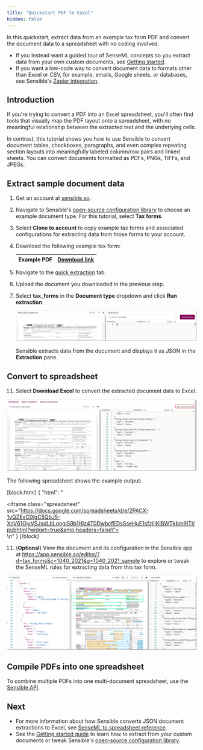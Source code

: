 ```yaml
---
title: "Quickstart PDF to Excel"
hidden: false
---
```


In this quickstart, extract data from an example tax form PDF and convert the document data to a spreadsheet with no coding involved.

- If you instead want a guided tour of SenseML concepts so you extract data from your own custom documents, see [Getting started](doc:getting-started).
- If you want a low-code way to convert document data to formats other than Excel or CSV, for example, emails, Google sheets, or databases, see Sensible's [Zapier integration](doc:zapier).

Introduction
----

If you're trying to convert a PDF into an Excel spreadsheet, you'll often find tools that visually map the PDF layout onto a spreadsheet, with no meaningful relationship between the extracted text and the underlying cells. 

In contrast, this tutorial shows you how to use Sensible to convert document tables, checkboxes, paragraphs, and even complex repeating section layouts into meaningfully labeled column/row pairs and linked sheets. You can convert documents formatted as PDFs, PNGs, TIFFs, and JPEGs.

Extract sample document data
----

1. Get an account at [sensible.so](https://app.sensible.so/register).
2. Navigate to Sensible's [open-source configuration library](https://app.sensible.so/library/) to choose an example document type. For this tutorial, select **Tax forms**.
3. Select **Clone to account** to copy example tax forms and associated configurations for extracting data from those forms to your account.

7. Download the following example tax form: 

   | Example PDF | [Download link](https://github.com/sensible-hq/sensible-configuration-library/raw/main/tax_forms/1040/2021/1040_2021_sample.pdf) |
   | ----------- | ------------------------------------------------------------ |

8. Navigate to the [quick extraction](https://app.sensible.so/library/) tab.

9. Upload the document you downloaded in the previous step.

7. Select **tax_forms** in the **Document type** dropdown and click **Run extraction**.

   ![Click to enlarge](https://raw.githubusercontent.com/sensible-hq/sensible-docs/main/readme-sync/assets/v0/images/final/quickstart_excel_1.png)

   Sensible extracts data from the document and displays it as JSON in the **Extraction** pane. 

Convert to spreadsheet
----


11. Select **Download Excel** to convert the extracted document data to Excel.

![Click to enlarge](https://raw.githubusercontent.com/sensible-hq/sensible-docs/main/readme-sync/assets/v0/images/final/quickstart_excel_2.png)

  The following spreadsheet shows the example output:



[block:html]
{
  "html": "<div><iframe class=\"spreadsheet\" src=\"https://docs.google.com/spreadsheets/d/e/2PACX-1vQZEvCIXgC5QbJ5-XnV61GjyVSJsdLbLqogiS9b1HIz4T0DwbcfEDsSseHuE1sfzjliKlBWTkbm9ITI/pubhtml?widget=true&amp;headers=false\"></iframe></div>\n<style>.spreadsheet{width:100%;height:200px}</style>"
}
[/block]

11. (**Optional**) View the document and its configuration in the Sensible app at https://app.sensible.so/editor/?d=tax_forms&c=1040_2021&g=1040_2021_sample to explore or tweak the SenseML rules for extracting data from this tax form.

![Click to enlarge](https://raw.githubusercontent.com/sensible-hq/sensible-docs/main/readme-sync/assets/v0/images/final/quickstart_excel_3.png)



Compile PDFs into one spreadsheet
----

To combine multiple PDFs  into one multi-document spreadsheet, use the [Sensible API](https://docs.sensible.so/reference/get-excel-extraction).


Next
----

- For more information about how Sensible converts JSON document extractions to Excel, see [SenseML to spreadsheet reference](doc:excel-reference).
- See the [Getting started guide](doc:getting-started) to learn how to extract from your custom documents or tweak Sensible's [open-source configuration library](https://app.sensible.so/library/).





